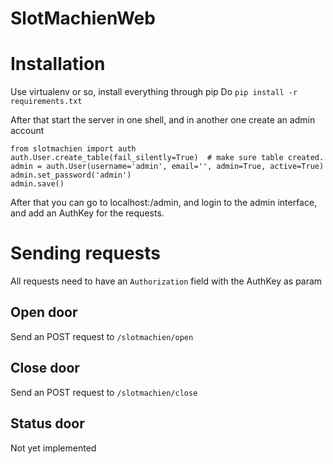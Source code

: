 SlotMachienWeb
==============

# Installation
Use virtualenv or so, install everything through pip
Do `pip install -r requirements.txt`

After that start the server in one shell, and in another one create an admin account
```
from slotmachien import auth
auth.User.create_table(fail_silently=True)  # make sure table created.
admin = auth.User(username='admin', email='', admin=True, active=True)
admin.set_password('admin')
admin.save()
```

After that you can go to localhost:<port>/admin, and login to the admin interface,
and add an AuthKey for the requests.

# Sending requests
All requests need to have an `Authorization` field with the AuthKey as param

## Open door
Send an POST request to `/slotmachien/open`

## Close door
Send an POST request to `/slotmachien/close`

## Status door
Not yet implemented

